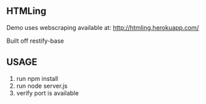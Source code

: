## HTMLing

Demo uses webscraping available at: http://htmling.herokuapp.com/

Built off restify-base

## USAGE

1. run npm install
2. run node server.js
3. verify port is available


